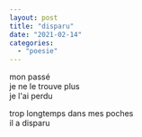 ```yaml
---
layout: post
title: "disparu"
date: "2021-02-14"
categories: 
  - "poesie"
---
```


mon passé  
je ne le trouve plus  
je l'ai perdu

trop longtemps dans mes poches  
il a disparu
